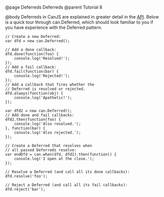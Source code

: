 @page Deferreds Deferreds
@parent Tutorial 8

@body
Deferreds in CanJS are explained in greater detail in the [API](../docs/can.Deferred.html).
Below is a quick tour through can.Deferred, which should look familiar to you
if you have experience with the Deferred pattern.

```
// Create a new Deferred:
var dfd = new can.Deferred();

// Add a done callback:
dfd.done(function(foo) {
	console.log('Resolved!');
});
// Add a fail callback:
dfd.fail(function(bar) {
	console.log('Rejected!');
});
// Add a callback that fires whether the
// Deferred is resolved or rejected.
dfd.always(function(obj) {
	console.log('Apathetic!');
});

var dfd2 = new can.Deferred();
// Add done and fail callbacks:
dfd2.then(function(foo) {
	console.log('Also resolved.');
}, function(bar) {
	console.log('Also rejected.');
});

// Create a Deferred that resolves when
// all passed Deferreds resolve:
var endDfd = can.when(dfd, dfd2).then(function() {
	console.log('I open at the close.');
});

// Resolve a Deferred (and call all its done callbacks):
dfd.resolve('foo');

// Reject a Deferred (and call all its fail callbacks):
dfd.reject('bar');
```
